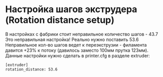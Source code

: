 # Настройка шагов экструдера (Rotation distance setup)
В настройках с фабрики стоит неправильное количество шагов - 43.7
Это неправильная настройка! 
Реально нужно поставить 53.6 
Неправильное кол-во шагов ведет к переэкструзии - филамента давится  +23% к потоку (давилось заместо 100мм прутка 123мм). 
Данные настройки нужно сделать в printer.cfg в разделе extruder:
```
[extruder]
rotation_distance: 53.6
```
